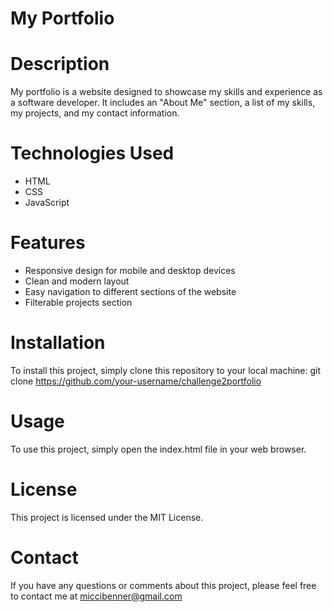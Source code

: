 #  My Portfolio

# Description

My portfolio is a website designed to showcase my skills and experience as a software developer. It includes an "About Me" section, a list of my skills, my projects, and my contact information.

# Technologies Used

- HTML
- CSS
- JavaScript

# Features

- Responsive design for mobile and desktop devices
- Clean and modern layout
- Easy navigation to different sections of the website
- Filterable projects section

# Installation

To install this project, simply clone this repository to your local machine:
git clone https://github.com/your-username/challenge2portfolio

# Usage

To use this project, simply open the index.html file in your web browser.

# License

This project is licensed under the MIT License.

# Contact

If you have any questions or comments about this project, please feel free to contact me at miccibenner@gmail.com